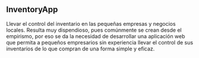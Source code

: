 ## InventoryApp
Llevar el control del inventario en las pequeñas empresas y negocios locales. Resulta muy dispendioso, pues comúnmente se crean desde el empirismo, por eso se da la necesidad de desarrollar una aplicación web que permita a pequeños empresarios sin experiencia llevar el control de sus inventarios de lo que compran de una forma simple y eficaz.

